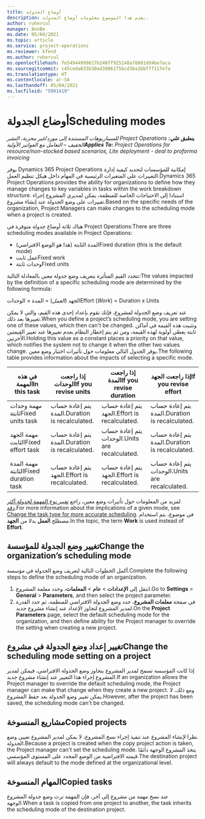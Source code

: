 ```yaml
---
title: أوضاع الجدولة
description: يقدم هذا الموضوع معلومات أوضاع الجدولة.
author: ruhercul
manager: AnnBe
ms.date: 05/04/2021
ms.topic: article
ms.service: project-operations
ms.reviewer: kfend
ms.author: ruhercul
ms.openlocfilehash: fe54944999617b248ff925148a78601dd4be7aca
ms.sourcegitcommit: c45ceda833b30ad39861f5bcd3ba1bbfff11fe7a
ms.translationtype: HT
ms.contentlocale: ar-SA
ms.lasthandoff: 05/04/2021
ms.locfileid: "5981419"
---
```

# <a name="scheduling-modes"></a><span data-ttu-id="01653-103">أوضاع الجدولة</span><span class="sxs-lookup"><span data-stu-id="01653-103">Scheduling modes</span></span>

<span data-ttu-id="01653-104">_**ينطبق علي:** ‏‫Project Operations للسيناريوهات المستندة إلى مورد/غير مخزنة‬، ‏‫النشر الخفيف – التعامل مع الفواتير الأولية‬_</span><span class="sxs-lookup"><span data-stu-id="01653-104">_**Applies To:** Project Operations for resource/non-stocked based scenarios, Lite deployment - deal to proforma invoicing_</span></span>


<span data-ttu-id="01653-105">يوفر Dynamics 365 Project Operations إمكانية للمؤسسات لتحديد كيفية إدارة التغييرات على المتغيرات الرئيسية في المهام داخل هيكل تنظيم العمل.</span><span class="sxs-lookup"><span data-stu-id="01653-105">Dynamics 365 Project Operations provides the ability for organizations to define how they manage changes to key variables in tasks within the work breakdown structure.</span></span> <span data-ttu-id="01653-106">استنادا إلى الاحتياجات الخاصة للمنظمة، يمكن لمديري المشروع إجراء تغييرات على وضع الجدولة عند إنشاء مشروع.</span><span class="sxs-lookup"><span data-stu-id="01653-106">Based on the specific needs of the organization, Project Managers can make changes to the scheduling mode when a project is created.</span></span>

<span data-ttu-id="01653-107">هناك ثلاثة أوضاع جدولة متوفرة في Project Operations:</span><span class="sxs-lookup"><span data-stu-id="01653-107">There are three scheduling modes available in Project Operations:</span></span>

  - <span data-ttu-id="01653-108">المدة الثابتة (هذا هو الوضع الافتراضي)</span><span class="sxs-lookup"><span data-stu-id="01653-108">Fixed duration (this is the default mode)</span></span>
  - <span data-ttu-id="01653-109">عمل ثابت</span><span class="sxs-lookup"><span data-stu-id="01653-109">Fixed work</span></span>
  - <span data-ttu-id="01653-110">وحدات ثابتة</span><span class="sxs-lookup"><span data-stu-id="01653-110">Fixed units</span></span>

<span data-ttu-id="01653-111">تتحدد القيم المتأثرة بتعريف وضع جدولة معين بالمعادلة التالية:</span><span class="sxs-lookup"><span data-stu-id="01653-111">The values impacted by the definition of a specific scheduling mode are determined by the following formula:</span></span>

  <span data-ttu-id="01653-112">الجهد (*العمل*) = المدة × الوحدات</span><span class="sxs-lookup"><span data-stu-id="01653-112">Effort (*Work*) = Duration x Units</span></span>

<span data-ttu-id="01653-113">عند تعريف وضع الجدولة لمشروع، فإنك تقوم بإعداد إحدى هذه القيم، والتي لا يمكن تغييرها بعد ذلك.</span><span class="sxs-lookup"><span data-stu-id="01653-113">When you define a project’s scheduling mode, you are setting one of these values, which then can't be changed.</span></span> <span data-ttu-id="01653-114">وتثبيت هذه القيمة في أماكن ثابتة يعطي أولوية لهذه القيمة، ومن ثم يتم إخطار النظام بعدم تغييرها عند تغيير القيمتين الأخرتين.</span><span class="sxs-lookup"><span data-stu-id="01653-114">Holding this value as a constant places a priority on that value, which notifies the system not to change it when the other two values change.</span></span> <span data-ttu-id="01653-115">يوفر الجدول التالي معلومات حول تأثيرات اختيار وضع معين.</span><span class="sxs-lookup"><span data-stu-id="01653-115">The following table provides information about the impacts of selecting a specific mode.</span></span>

| <span data-ttu-id="01653-116">**في هذه المهمة**</span><span class="sxs-lookup"><span data-stu-id="01653-116">**In this task**</span></span>             | <span data-ttu-id="01653-117">**إذا راجعت الوحدات**</span><span class="sxs-lookup"><span data-stu-id="01653-117">**If you revise units**</span></span>   | <span data-ttu-id="01653-118">**إذا راجعت المدة**</span><span class="sxs-lookup"><span data-stu-id="01653-118">**If you revise duration**</span></span> | <span data-ttu-id="01653-119">**إذا راجعت الجهد**</span><span class="sxs-lookup"><span data-stu-id="01653-119">**If you revise effort**</span></span>  |
|----------------------|---------------------------|----------------------------|---------------------------|
| <span data-ttu-id="01653-120">مهمة وحدات ثابتة</span><span class="sxs-lookup"><span data-stu-id="01653-120">Fixed units task</span></span>     | <span data-ttu-id="01653-121">يتم إعادة حساب المدة.</span><span class="sxs-lookup"><span data-stu-id="01653-121">Duration is recalculated.</span></span> | <span data-ttu-id="01653-122">يتم إعادة حساب الجهد.</span><span class="sxs-lookup"><span data-stu-id="01653-122">Effort is recalculated.</span></span>    | <span data-ttu-id="01653-123">يتم إعادة حساب المدة.</span><span class="sxs-lookup"><span data-stu-id="01653-123">Duration is recalculated.</span></span> |
| <span data-ttu-id="01653-124">مهمة الجهد الثابت</span><span class="sxs-lookup"><span data-stu-id="01653-124">Fixed effort task</span></span>    | <span data-ttu-id="01653-125">يتم إعادة حساب المدة.</span><span class="sxs-lookup"><span data-stu-id="01653-125">Duration is recalculated.</span></span> | <span data-ttu-id="01653-126">يتم إعادة حساب الوحدات.</span><span class="sxs-lookup"><span data-stu-id="01653-126">Units are recalculated.</span></span>    | <span data-ttu-id="01653-127">يتم إعادة حساب المدة.</span><span class="sxs-lookup"><span data-stu-id="01653-127">Duration is recalculated.</span></span> |
| <span data-ttu-id="01653-128">مهمة المدة الثابتة</span><span class="sxs-lookup"><span data-stu-id="01653-128">Fixed duration task</span></span>  | <span data-ttu-id="01653-129">يتم إعادة حساب الجهد.</span><span class="sxs-lookup"><span data-stu-id="01653-129">Effort is recalculated.</span></span>   | <span data-ttu-id="01653-130">يتم إعادة حساب الجهد.</span><span class="sxs-lookup"><span data-stu-id="01653-130">Effort is recalculated.</span></span>    | <span data-ttu-id="01653-131">يتم إعادة حساب الوحدات.</span><span class="sxs-lookup"><span data-stu-id="01653-131">Units are recalculated.</span></span>   |

<span data-ttu-id="01653-132">لمزيد من المعلومات حول تأثيرات وضع معين، راجع [تغيير نوع المهمة لجدولة أكثر دقة](https://support.microsoft.com/en-us/office/change-the-task-type-for-more-accurate-scheduling-b0b969ad-45bc-4e9e-8967-435587548a72).</span><span class="sxs-lookup"><span data-stu-id="01653-132">For more information about the implications of a given mode, see [Change the task type for more accurate scheduling](https://support.microsoft.com/en-us/office/change-the-task-type-for-more-accurate-scheduling-b0b969ad-45bc-4e9e-8967-435587548a72).</span></span> <span data-ttu-id="01653-133">في موضوع، يتم استخدام مصطلح **العمل** بدلا من **الجهد**.</span><span class="sxs-lookup"><span data-stu-id="01653-133">In the topic, the term **Work** is used instead of **Effort**.</span></span>

## <a name="change-the-organizations-scheduling-mode"></a><span data-ttu-id="01653-134">تغيير وضع الجدولة للمؤسسة</span><span class="sxs-lookup"><span data-stu-id="01653-134">Change the organization’s scheduling mode</span></span>

<span data-ttu-id="01653-135">أكمل الخطوات التالية لتعريف وضع الجدولة في مؤسسة.</span><span class="sxs-lookup"><span data-stu-id="01653-135">Complete the following steps to define the scheduling mode of an organization.</span></span>

1. <span data-ttu-id="01653-136">انتقل إلى **الإعدادات** \> **عام** \> **المعلمات**، وحدد معلمة المشروع.</span><span class="sxs-lookup"><span data-stu-id="01653-136">Go to **Settings** \> **General** \> **Parameters**, and then select the project parameter.</span></span> 
2. <span data-ttu-id="01653-137">في صفحة **معلمات المشروع**، حدد وضع الجدولة الافتراضي للمنظمة، ثم حدد القدرة لمدير المشروع لتجاوز الإعداد عند إنشاء مشروع جديد.</span><span class="sxs-lookup"><span data-stu-id="01653-137">On the **Project Parameters** page, select the default scheduling mode for the organization, and then define ability for the Project manager to override the setting when creating a new project.</span></span>

## <a name="change-the-scheduling-mode-setting-on-a-project"></a><span data-ttu-id="01653-138">تغيير إعداد وضع الجدولة في مشروع</span><span class="sxs-lookup"><span data-stu-id="01653-138">Change the scheduling mode setting on a project</span></span>

<span data-ttu-id="01653-139">إذا كانت المؤسسة تسمح لمدير المشروع بتجاوز وضع الجدولة الافتراضي، فيمكن لمدير المشروع إجراء هذا التغيير عند إنشاء مشروع جديد.</span><span class="sxs-lookup"><span data-stu-id="01653-139">If an organization allows the Project manager to override the default scheduling mode, the Project manager can make that change when they create a new project.</span></span> <span data-ttu-id="01653-140">ومع ذلك، لا يمكن تغيير وضع الجدولة بعد حفظ المشروع.</span><span class="sxs-lookup"><span data-stu-id="01653-140">However, after the project has been saved, the scheduling mode can't be changed.</span></span>

## <a name="copied-projects"></a><span data-ttu-id="01653-141">مشاريع المنسوخة</span><span class="sxs-lookup"><span data-stu-id="01653-141">Copied projects</span></span>

<span data-ttu-id="01653-142">نظرا لإنشاء المشروع عند تنفيذ إجراء نسخ المشروع، لا يمكن لمدير المشروع تعيين وضع الجدولة.</span><span class="sxs-lookup"><span data-stu-id="01653-142">Because a project is created when the copy project action is taken, the Project manager can't set the scheduling mode.</span></span> <span data-ttu-id="01653-143">يتخذ المشروع الوجهة دائمًا قيمته الافتراضية من الوضع المحدد على المستوى المؤسسي.</span><span class="sxs-lookup"><span data-stu-id="01653-143">The destination project will always default to the mode defined at the organizational level.</span></span>

## <a name="copied-tasks"></a><span data-ttu-id="01653-144">المهام المنسوخة</span><span class="sxs-lookup"><span data-stu-id="01653-144">Copied tasks</span></span>

<span data-ttu-id="01653-145">عند نسخ مهمة من مشروع إلى آخر، فإن المهمة ترث وضع جدولة المشروع الوجهة.</span><span class="sxs-lookup"><span data-stu-id="01653-145">When a task is copied from one project to another, the task inherits the scheduling mode of the destination project.</span></span>
